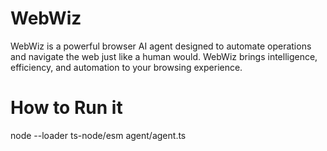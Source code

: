 # WebWiz
WebWiz is a powerful browser AI agent designed to automate operations and navigate the web just like a human would. WebWiz brings intelligence, efficiency, and automation to your browsing experience.

# How to Run it
node --loader ts-node/esm agent/agent.ts  
